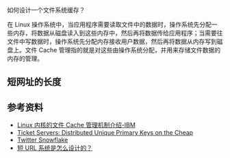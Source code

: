 如何设计一个文件系统缓存？

在 Linux 操作系统中，当应用程序需要读取文件中的数据时，操作系统先分配一些内存，将数据从磁盘读入到这些内存中，然后再将数据传给应用程序；当需要往文件中写数据时，操作系统先分配内存接收用户数据，然后再将数据从内存写到磁盘上。文件 Cache 管理指的就是对这些由操作系统分配，并用来存储文件数据的内存的管理。

## 短网址的长度

## 参考资料

- [Linux 内核的文件 Cache 管理机制介绍-IBM](https://www.ibm.com/developerworks/cn/linux/l-cache/)
- [Ticket Servers: Distributed Unique Primary Keys on the Cheap](http://code.flickr.net/2010/02/08/ticket-servers-distributed-unique-primary-keys-on-the-cheap/)
- [Twitter Snowflake](https://github.com/twitter/snowflake)
- [短 URL 系统是怎么设计的？](https://www.zhihu.com/question/29270034)
